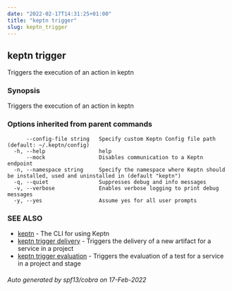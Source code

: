 ```yaml
---
date: "2022-02-17T14:31:25+01:00"
title: "keptn trigger"
slug: keptn_trigger
---
```

## keptn trigger

Triggers the execution of an action in keptn

### Synopsis

Triggers the execution of an action in keptn

### Options inherited from parent commands

```
      --config-file string   Specify custom Keptn Config file path (default: ~/.keptn/config)
  -h, --help                 help
      --mock                 Disables communication to a Keptn endpoint
  -n, --namespace string     Specify the namespace where Keptn should be installed, used and uninstalled in (default "keptn")
  -q, --quiet                Suppresses debug and info messages
  -v, --verbose              Enables verbose logging to print debug messages
  -y, --yes                  Assume yes for all user prompts
```

### SEE ALSO

* [keptn](../keptn/)  - The CLI for using Keptn
* [keptn trigger delivery](../keptn_trigger_delivery/)  - Triggers the delivery of a new artifact for a service in a project
* [keptn trigger evaluation](../keptn_trigger_evaluation/)  - Triggers the evaluation of a test for a service in a project and stage

###### Auto generated by spf13/cobra on 17-Feb-2022
